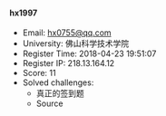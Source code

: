 #### hx1997  

* Email: hx0755@qq.com  
* University: 佛山科学技术学院  
* Register Time: 2018-04-23 19:51:07  
* Register IP: 218.13.164.12  
* Score: 11  
* Solved challenges: 
  * 真正的签到题  
  * Source  
